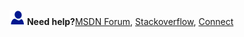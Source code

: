 <Token> ![Need help?](../../Images/Image/ImageNotContaina/needhelp_person_icon.png)  **Need help?**[MSDN Forum](https://social.msdn.microsoft.com/Forums/sqlserver/en-US/home?forum=SQLServer2016), [Stackoverflow](http://stackoverflow.com/questions/tagged/sql-server-2016), [Connect](https://connect.microsoft.com/SQLServer/Feedback) </Token>